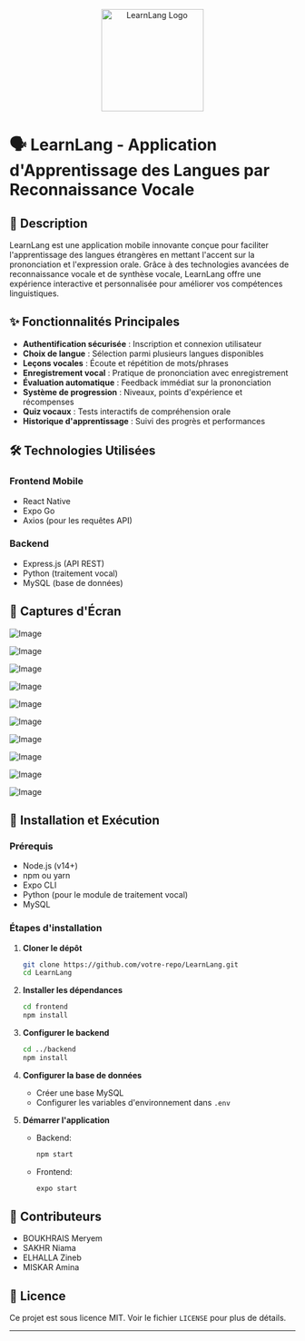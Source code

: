 <div align="center">
  
  <img src="https://github.com/user-attachments/assets/29545cac-415d-476d-bfe2-f9acded0b18e" alt="LearnLang Logo" width="180"> </div>
 
# 🗣 LearnLang - Application d'Apprentissage des Langues par Reconnaissance Vocale
 
  
## 📌 Description

LearnLang est une application mobile innovante conçue pour faciliter l'apprentissage des langues étrangères en mettant l'accent sur la prononciation et l'expression orale. Grâce à des technologies avancées de reconnaissance vocale et de synthèse vocale, LearnLang offre une expérience interactive et personnalisée pour améliorer vos compétences linguistiques.

## ✨ Fonctionnalités Principales

- **Authentification sécurisée** : Inscription et connexion utilisateur
- **Choix de langue** : Sélection parmi plusieurs langues disponibles
- **Leçons vocales** : Écoute et répétition de mots/phrases
- **Enregistrement vocal** : Pratique de prononciation avec enregistrement
- **Évaluation automatique** : Feedback immédiat sur la prononciation
- **Système de progression** : Niveaux, points d'expérience et récompenses
- **Quiz vocaux** : Tests interactifs de compréhension orale
- **Historique d'apprentissage** : Suivi des progrès et performances

## 🛠 Technologies Utilisées

### Frontend Mobile
- React Native
- Expo Go
- Axios (pour les requêtes API)

### Backend
- Express.js (API REST)
- Python (traitement vocal)
- MySQL (base de données)

## 📸 Captures d'Écran

![Image](https://github.com/user-attachments/assets/20931a1a-6da3-44e1-b8d8-9448ae131b7b)

![Image](https://github.com/user-attachments/assets/5341532d-5cd0-4302-8cdf-46e5a51e83b6)

![Image](https://github.com/user-attachments/assets/7d26ef1d-3870-4718-b85e-7ee293c9d9b7)

![Image](https://github.com/user-attachments/assets/45162e88-891d-4715-b2c2-5cad2dcbf899)

![Image](https://github.com/user-attachments/assets/5fdaa0e6-040b-4e03-a45a-a3b1d018ff7a)

![Image](https://github.com/user-attachments/assets/54f2672a-d965-469b-b9ee-2a7d1a8564fd)

![Image](https://github.com/user-attachments/assets/10493b9d-64b5-4ab3-8d94-a007a07e781b)

![Image](https://github.com/user-attachments/assets/3562754a-bf39-4e48-98ce-f5ee9aeacbf5)

![Image](https://github.com/user-attachments/assets/3bc06b7e-2633-4f4c-aeec-a6526e997072)

![Image](https://github.com/user-attachments/assets/87f1ecd7-0ea1-4637-8b94-84e5f5d76ff0)



## 🚀 Installation et Exécution

### Prérequis
- Node.js (v14+)
- npm ou yarn
- Expo CLI
- Python (pour le module de traitement vocal)
- MySQL

### Étapes d'installation

1. **Cloner le dépôt**
   ```bash
   git clone https://github.com/votre-repo/LearnLang.git
   cd LearnLang
   ```

2. **Installer les dépendances**
   ```bash
   cd frontend
   npm install
   ```

3. **Configurer le backend**
   ```bash
   cd ../backend
   npm install
   ```

4. **Configurer la base de données**
   - Créer une base MySQL
   - Configurer les variables d'environnement dans `.env`

5. **Démarrer l'application**
   - Backend:
     ```bash
     npm start
     ```
   - Frontend:
     ```bash
     expo start
     ```

## 🤝 Contributeurs
- BOUKHRAIS Meryem
- SAKHR Niama
- ELHALLA Zineb
- MISKAR Amina

## 📄 Licence
Ce projet est sous licence MIT. Voir le fichier `LICENSE` pour plus de détails.

---

